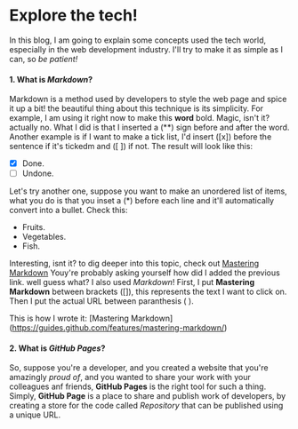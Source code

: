 # Explore the tech!

In this blog, I am going to explain some concepts used the tech world, especially in the web development industry. I'll try to make it as simple as I can, so _be patient!_

#### 1. What is _Markdown_?
Markdown is a method used by developers to style the web page and spice it up a bit! the beautiful thing about this technique is its simplicity. For example, I am using it right now to make this **word** bold. Magic, isn't it? actually no. What I did is that I inserted a (\**) sign before and after the word. Another example is if I want to make a tick list, I'd insert (\[x]) before the sentence if it's tickedm and (\[ ]) if not. The result will look like this:
- [x] Done.
- [ ] Undone.

Let's try another one, suppose you want to make an unordered list of items, what you do is that you inset a (\*) before each line and it'll automatically convert into a bullet. Check this:
* Fruits.
* Vegetables.
* Fish.

Interesting, isnt it? to dig deeper into this topic, check out [Mastering Markdown](https://guides.github.com/features/mastering-markdown/)
Youy're probably asking yourself how did I added the previous link. well guess what? I also used _Markdown_! 
First, I put **Mastering Markdown** between brackets ([]), this represents the text I want to click on. Then I put the actual URL between paranthesis ( ). 

This is how I wrote it: \[Mastering Markdown](https://guides.github.com/features/mastering-markdown/)



#### 2. What is _GitHub Pages_?
So, suppose you're a developer, and you created a website that you're amazingly _proud of_, and you wanted to share your work with your colleagues anf friends, **GitHub Pages** is the right tool for such a thing.
Simply, **GitHub Page** is a place to share and publish work of developers, by creating a store for the code called _Repository_ that can be published using a unique URL.



